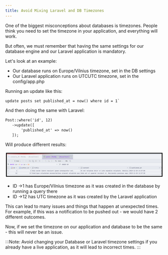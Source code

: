 ```yaml
---
title: Avoid Mixing Laravel and DB Timezones
---
```


One of the biggest misconceptions about databases is timezones. People think you need to set the timezone in your application, and everything will work.

But often, we must remember that having the same settings for our database engine and our Laravel application is mandatory.

Let's look at an example:

-   Our database <span class="text-[13px] bg-[#EDEEF3] px-2 py-1">runs on Europe/Vilnius<span> timezone, set in the DB settings
-   Our Laravel application runs on UTC<span class="text-[13px] bg-[#EDEEF3] px-2 py-1">UTC<span> timezone, set in the <span class="text-[13px] bg-[#EDEEF3] px-2 py-1">config/app.php<span>

Running an update like this:

    update posts set published_at = now() where id = 1`

And then doing the same with Laravel:

``` 
Post::where('id', 12)
   ->update([
       'published_at' => now()
   ]);

```
Will produce different results:

![No image](/src/assets/48_img1.png)

- ID <span class="text-[13px] bg-[#EDEEF3] px-2 py-1">->1<span> has Europe/Vilnius timezone as it was created in the database by running a query there
- ID <span class="text-[13px] bg-[#EDEEF3] px-2 py-1">->12<span> has UTC timezone as it was created by the Laravel application

This can lead to many issues and things that happen at unexpected times. For example, if this was a notification to be pushed out - we would have 2 different outcomes.

Now, if we set the timezone on our application and database to be the same - this will never be an issue.

:::Note:
 Avoid changing your Database or Laravel timezone settings if you already have a live application, as it will lead to incorrect times.
 :::


